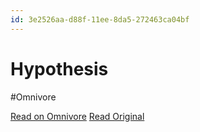 ```yaml
---
id: 3e2526aa-d88f-11ee-8da5-272463ca04bf
---
```


# Hypothesis
#Omnivore

[Read on Omnivore](https://omnivore.app/me/hypothesis-18dff1bb68e)
[Read Original](https://hypothes.is/a/jgm4nNiGEe6WVf87TgbApQ)

